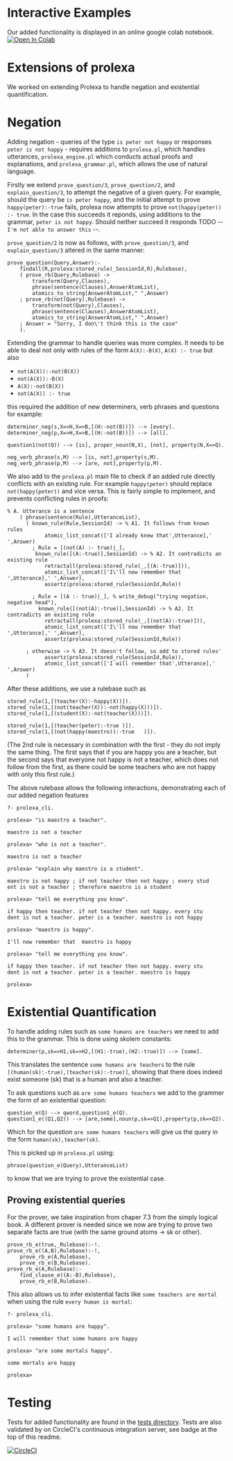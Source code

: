 # Interactive Examples
Our added functionality is displayed in an online google colab notebook. [![Open In Colab](https://colab.research.google.com/assets/colab-badge.svg)](https://colab.research.google.com/github/mattclifford1/ComputationalLogic/blob/prolexa-plus/Prolexa_Plus_Demo_Notebook.ipynb)

# Extensions of prolexa

We worked on extending Prolexa to handle negation and existential quantification.

# Negation

Adding negation - queries of the type `is peter not happy` or responses `peter is not happy` - requires additions to `prolexa.pl`, which handles utterances, `prolexa_engine.pl` which conducts actual proofs and explanations, and `prolexa_grammar.pl`, which allows the use of natural language.

Firstly we extend `prove_question/3`, `prove_question/2`, and `explain_question/3`, to attempt the negative of a given query. For example, should the query be `is peter happy`, and the initial attempt to prove `happy(peter):-true` fails, prolexa now attempts to prove `not(happy(peter)) :- true`. In the case this succeeds it reponds, using additions to the grammar, `peter is not happy`. Should neither succeed it responds TODO --  `I'm not able to answer this` --.

`prove_question/2` is now as follows, with `prove_question/3`, and `explain_question/3` altered in the same manner:

```
prove_question(Query,Answer):-
	findall(R,prolexa:stored_rule(_SessionId,R),Rulebase),
	( prove_rb(Query,Rulebase) ->
		transform(Query,Clauses),
		phrase(sentence(Clauses),AnswerAtomList),
		atomics_to_string(AnswerAtomList," ",Answer)
	; prove_rb(not(Query),Rulebase) ->
		transform(not(Query),Clauses),
		phrase(sentence(Clauses),AnswerAtomList),
		atomics_to_string(AnswerAtomList," ",Answer)
	; Answer = "Sorry, I don\'t think this is the case"
	).
```

Extending the grammar to handle queries was more complex. It needs to be able to deal not only with rules of the form `A(X):-B(X)`, `A(X) :- true` but also

- `not(A(X)):-not(B(X))`
- `not(A(X)):-B(X)`
- `A(X):-not(B(X))`
- `not(A(X)) :- true`

this required the addition of new determiners, verb phrases and questions for example:

```
determiner_neg(s,X=>H,X=>B,[(H:-not(B))]) --> [every].
determiner_neg(p,X=>H,X=>B,[(H:-not(B))]) --> [all].

question1(not(Q)) --> [is], proper_noun(N,X), [not], property(N,X=>Q).

neg_verb_phrase(s,M) --> [is, not],property(s,M).
neg_verb_phrase(p,M) --> [are, not],property(p,M).

```

We also add to the `prolexa.pl` main file to check if an added rule directly conflicts with an existing rule. For example `happy(peter)` should replace `not(happy(peter))` and vice versa. This is fairly simple to implement, and prevents conflicting rules in proofs:

```
% A. Utterance is a sentence
	( phrase(sentence(Rule),UtteranceList),
	  ( known_rule(Rule,SessionId) -> % A1. It follows from known rules
			atomic_list_concat(['I already knew that',Utterance],' ',Answer)
		; Rule = [(not(A) :- true)|_],
		 known_rule([(A:-true)],SessionId) -> % A2. It contradicts an existing rule
			retractall(prolexa:stored_rule(_,[(A:-true)])),
			atomic_list_concat(['I\'ll now remember that ',Utterance],' ',Answer),
			assertz(prolexa:stored_rule(SessionId,Rule))

		; Rule = [(A :- true)|_], % write_debug("trying negation, negative head"),
		  known_rule([(not(A):-true)],SessionId) -> % A2. It contradicts an existing rule
			retractall(prolexa:stored_rule(_,[(not(A):-true)])),
			atomic_list_concat(['I\'ll now remember that ',Utterance],' ',Answer),
			assertz(prolexa:stored_rule(SessionId,Rule))

	  ; otherwise -> % A3. It doesn't follow, so add to stored rules'
			assertz(prolexa:stored_rule(SessionId,Rule)),
			atomic_list_concat(['I will remember that',Utterance],' ',Answer)
	  )
```

After these additions, we use a rulebase such as

```
stored_rule(1,[(teacher(X):-happy(X))]).
stored_rule(1,[(not(teacher(X)):-not(happy(X)))]).
stored_rule(1,[(student(X):-not(teacher(X)))]).

stored_rule(1,[(teacher(peter):-true )]).
stored_rule(1,[(not(happy(maestro)):-true   )]).
```

(The 2nd rule is necessary in combination with the first - they do not imply the same thing. The first says that if you are happy you are a teacher, but the second says that everyone not happy is not a teacher, which does not follow from the first, as there could be some teachers who are not happy with only this first rule.)

The above rulebase allows the following interactions, demonstrating each of our added negation features

```
?- prolexa_cli.

prolexa> "is maestro a teacher".

maestro is not a teacher

prolexa> "who is not a teacher".

maestro is not a teacher

prolexa> "explain why maestro is a student".

maestro is not happy ; if not teacher then not happy ; every stud
ent is not a teacher ; therefore maestro is a student

prolexa> "tell me everything you know".

if happy then teacher. if not teacher then not happy. every stu
dent is not a teacher. peter is a teacher. maestro is not happy

prolexa> "maestro is happy".

I'll now remember that  maestro is happy

prolexa> "tell me everything you know".

if happy then teacher. if not teacher then not happy. every stu
dent is not a teacher. peter is a teacher. maestro is happy

prolexa>
```
# Existential Quantification
To handle adding rules such as `some humans are teachers` we need to add this to the grammar. This is done using skolem constants:
```
determiner(p,sk=>H1,sk=>H2,[(H1:-true),(H2:-true)]) --> [some].
```
This translates the sentence `some humans are teachers` to the rule `[(human(sk):-true),(teacher(sk):-true)]`, showing that there does indeed exist someone (sk) that is a human and also a teacher.

To ask questions such as `are some humans teachers` we add to the grammer the form of an existential question:
```
question_e(Q) --> qword,question1_e(Q).
question1_e((Q1,Q2)) --> [are,some],noun(p,sk=>Q1),property(p,sk=>Q2).
```
Which for the question `are some humans teachers` will give us the query in the form `human(sk),teacher(sk)`.

This is picked up in `prolexa.pl` using:
```
phrase(question_e(Query),UtteranceList)
```
to know that we are trying to prove the existential case.
## Proving existential queries
For the prover, we take inspiration from chaper 7.3 from the simply logical book. A different prover is needed since we now are trying to prove two separate facts are true (with the same ground atoms -> sk or other).
```
prove_rb_e(true,_Rulebase):-!.
prove_rb_e((A,B),Rulebase):-!,
    prove_rb_e(A,Rulebase),
    prove_rb_e(B,Rulebase).
prove_rb_e(A,Rulebase):-
    find_clause_e((A:-B),Rulebase),
    prove_rb_e(B,Rulebase).
```
This also allows us to infer existential facts like `some teachers are mortal` when using the rule `every human is mortal`:

```
?- prolexa_cli.

prolexa> "some humans are happy".

I will remember that some humans are happy

prolexa> "are some mortals happy".

some mortals are happy

prolexa>
```




# Testing
Tests for added functionality are found in the [tests directory](./tests). Tests are also validated by on CircleCI's continuous integration server, see badge at the top of this readme.

[![CircleCI](https://circleci.com/gh/mattclifford1/ComputationalLogic/tree/prolexa-plus.svg?style=svg)](https://circleci.com/gh/mattclifford1/ComputationalLogic/tree/prolexa-plus)
